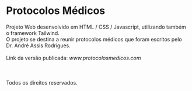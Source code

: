 <h1>Protocolos Médicos</h1> 
Projeto Web desenvolvido em HTML / CSS / Javascript, utilizando também o framework Tailwind.
<br/>
O projeto se destina a reunir protocolos médicos que foram escritos pelo Dr. André Assis Rodrigues.
<br/>
<br/>
Link da versão publicada: <i>www.protocolosmedicos.com</i> 
<br/>
<br/>
<br/>
<br/>
Todos os direitos reservados.
